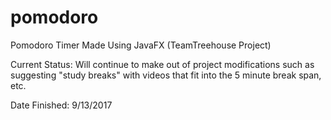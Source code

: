 # pomodoro
Pomodoro Timer Made Using JavaFX (TeamTreehouse Project)

Current Status: Will continue to make out of project modifications such as suggesting
"study breaks" with videos that fit into the 5 minute break span, etc.

Date Finished: 9/13/2017
